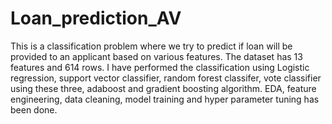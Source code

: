 # Loan_prediction_AV
This is a classification problem where we try to predict if loan will be provided to an applicant based on various features.
The dataset has 13 features and 614 rows.
I have performed the classification using Logistic regression, support vector classifier, random forest classifer, vote classifier using these three, adaboost and gradient boosting algorithm.
EDA, feature engineering, data cleaning, model training and hyper parameter tuning has been done.

